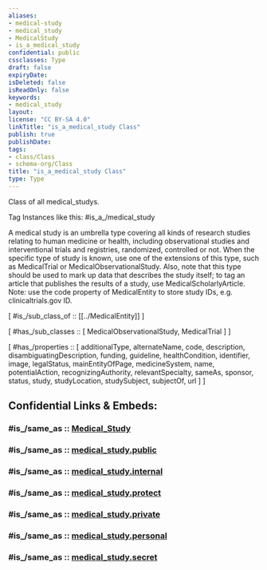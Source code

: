 ```yaml
---
aliases:
- medical-study
- medical_study
- MedicalStudy
- is_a_medical_study
confidential: public
cssclasses: Type
draft: false
expiryDate: 
isDeleted: false
isReadOnly: false
keywords:
- medical_study
layout: 
license: "CC BY-SA 4.0"
linkTitle: "is_a_medical_study Class"
publish: true
publishDate: 
tags:
- class/Class
- schema-org/Class
title: "is_a_medical_study Class"
type: Type
---
```


Class of all medical_studys.

Tag Instances like this: 
#is_a_/medical_study

A medical study is an umbrella type covering all kinds of research studies relating to human medicine or health, including observational studies and interventional trials and registries, randomized, controlled or not. When the specific type of study is known, use one of the extensions of this type, such as MedicalTrial or MedicalObservationalStudy. Also, note that this type should be used to mark up data that describes the study itself; to tag an article that publishes the results of a study, use MedicalScholarlyArticle. Note: use the code property of MedicalEntity to store study IDs, e.g. clinicaltrials.gov ID.

[ #is_/sub_class_of :: [[../MedicalEntity]] ]

[ #has_/sub_classes :: [ MedicalObservationalStudy, MedicalTrial ] ]

[ #has_/properties :: [ additionalType, alternateName, code, description, disambiguatingDescription, funding, guideline, healthCondition, identifier, image, legalStatus, mainEntityOfPage, medicineSystem, name, potentialAction, recognizingAuthority, relevantSpecialty, sameAs, sponsor, status, study, studyLocation, studySubject, subjectOf, url ] ]


## Confidential Links & Embeds: 

### #is_/same_as :: [Medical_Study](Medical_Study.md) 

### #is_/same_as :: [medical_study.public](/_public/schema-org/Class/is_a_/medical_entity/medical_study.public.md) 

### #is_/same_as :: [medical_study.internal](/_internal/schema-org/Class/is_a_/medical_entity/medical_study.internal.md) 

### #is_/same_as :: [medical_study.protect](/_protect/schema-org/Class/is_a_/medical_entity/medical_study.protect.md) 

### #is_/same_as :: [medical_study.private](/_private/schema-org/Class/is_a_/medical_entity/medical_study.private.md) 

### #is_/same_as :: [medical_study.personal](/_personal/schema-org/Class/is_a_/medical_entity/medical_study.personal.md) 

### #is_/same_as :: [medical_study.secret](/_secret/schema-org/Class/is_a_/medical_entity/medical_study.secret.md)

